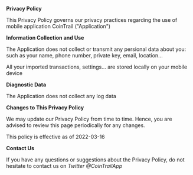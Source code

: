 **Privacy Policy**

This Privacy Policy governs our privacy practices regarding the use of mobile application CoinTrail ("Application")

**Information Collection and Use**

The Application does not collect or transmit any persional data about you: such as your name, phone number, private key, email, location...

All your imported transactions, settings... are stored locally on your mobile device

**Diagnostic Data**

The Application does not collect any log data

**Changes to This Privacy Policy**

We may update our Privacy Policy from time to time. Hence, you are advised to review this page periodically for any changes.

This policy is effective as of 2022-03-16

**Contact Us**

If you have any questions or suggestions about the Privacy Policy, do not hesitate to contact us on *Twitter @CoinTrailApp*
